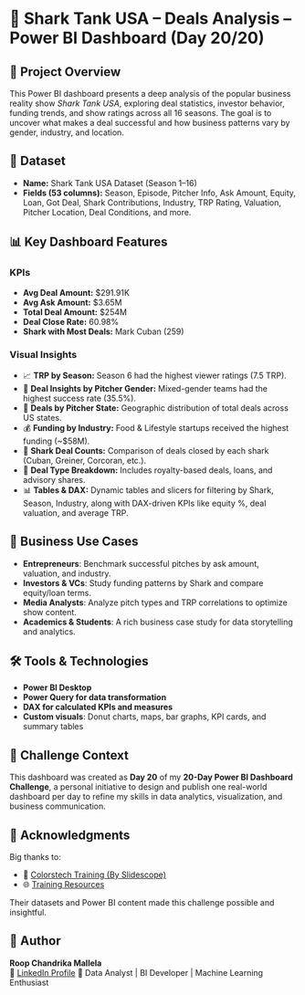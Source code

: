 # 🦈 Shark Tank USA – Deals Analysis – Power BI Dashboard (Day 20/20)

## 📌 Project Overview
This Power BI dashboard presents a deep analysis of the popular business reality show *Shark Tank USA*, exploring deal statistics, investor behavior, funding trends, and show ratings across all 16 seasons. The goal is to uncover what makes a deal successful and how business patterns vary by gender, industry, and location.

## 📁 Dataset
- **Name:** Shark Tank USA Dataset (Season 1–16)
- **Fields (53 columns):** Season, Episode, Pitcher Info, Ask Amount, Equity, Loan, Got Deal, Shark Contributions, Industry, TRP Rating, Valuation, Pitcher Location, Deal Conditions, and more.

## 📊 Key Dashboard Features

### KPIs
- **Avg Deal Amount:** $291.91K
- **Avg Ask Amount:** $3.65M
- **Total Deal Amount:** $254M
- **Deal Close Rate:** 60.98%
- **Shark with Most Deals:** Mark Cuban (259)

### Visual Insights
- 📈 **TRP by Season:** Season 6 had the highest viewer ratings (7.5 TRP).
- 🧠 **Deal Insights by Pitcher Gender:** Mixed-gender teams had the highest success rate (35.5%).
- 📍 **Deals by Pitcher State:** Geographic distribution of total deals across US states.
- 💰 **Funding by Industry:** Food & Lifestyle startups received the highest funding (~$58M).
- 🧾 **Shark Deal Counts:** Comparison of deals closed by each shark (Cuban, Greiner, Corcoran, etc.).
- 🎯 **Deal Type Breakdown:** Includes royalty-based deals, loans, and advisory shares.
- 📊 **Tables & DAX:** Dynamic tables and slicers for filtering by Shark, Season, Industry, along with DAX-driven KPIs like equity %, deal valuation, and average TRP.

## 🧠 Business Use Cases
- **Entrepreneurs**: Benchmark successful pitches by ask amount, valuation, and industry.
- **Investors & VCs**: Study funding patterns by Shark and compare equity/loan terms.
- **Media Analysts**: Analyze pitch types and TRP correlations to optimize show content.
- **Academics & Students**: A rich business case study for data storytelling and analytics.

## 🛠️ Tools & Technologies
- **Power BI Desktop**
- **Power Query for data transformation**
- **DAX for calculated KPIs and measures**
- **Custom visuals**: Donut charts, maps, bar graphs, KPI cards, and summary tables

## 🎯 Challenge Context
This dashboard was created as **Day 20** of my **20-Day Power BI Dashboard Challenge**, a personal initiative to design and publish one real-world dashboard per day to refine my skills in data analytics, visualization, and business communication.

## 🙏 Acknowledgments
Big thanks to:
- 🎥 [Colorstech Training (By Slidescope)](https://www.youtube.com/@Colorstech)  
- 🌐 [Training Resources](https://colorstech.net/data-science-course-training)  

Their datasets and Power BI content made this challenge possible and insightful.

## 👤 Author
**Roop Chandrika Mallela**  
🔗 [LinkedIn Profile](https://www.linkedin.com/in/roopchandrikamallela/) 
📧 Data Analyst | BI Developer | Machine Learning Enthusiast
